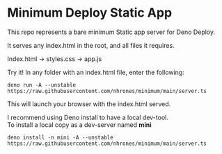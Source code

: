 # Minimum Deploy Static App

This repo represents a bare minimum Static app server for Deno Deploy.

It serves any index.html in the root, and all files it requires.

Index.html -> styles.css -> app.js

Try it! In any folder with an index.html file, enter the following:  
```
deno run -A --unstable https://raw.githubusercontent.com/nhrones/minimum/main/server.ts
```
This will launch your browser with the index.html served.

I recommend using Deno install to have a local dev-tool.   
To install a local copy as a dev-server named **mini**   
```
deno install -n mini -A --unstable https://raw.githubusercontent.com/nhrones/minimum/main/server.ts
```